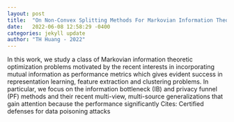 ```yaml
---
layout: post
title:  "On Non-Convex Splitting Methods For Markovian Information Theoretic Representation Learning"
date:   2022-06-08 12:58:29 -0400
categories: jekyll update
author: "TH Huang - 2022"
---
```

In this work, we study a class of Markovian information theoretic optimization problems motivated by the recent interests in incorporating mutual information as performance metrics which gives evident success in representation learning, feature extraction and clustering problems. In particular, we focus on the information bottleneck (IB) and privacy funnel (PF) methods and their recent multi-view, multi-source generalizations that gain attention because the performance significantly 
Cites: Certified defenses for data poisoning attacks